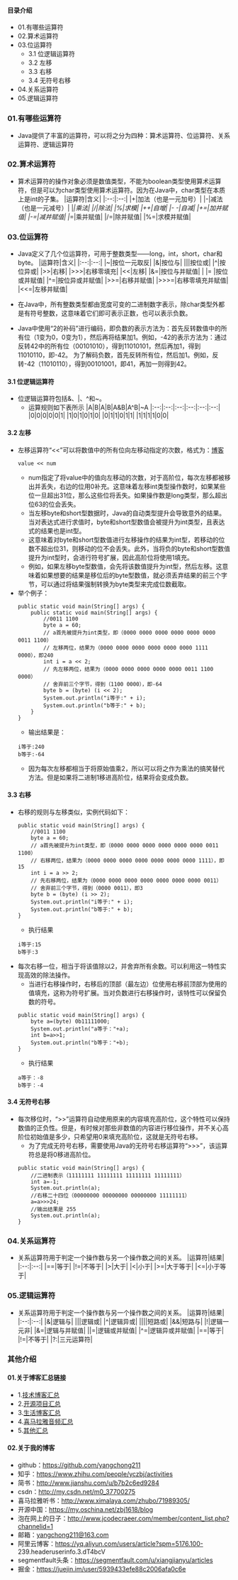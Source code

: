 #### 目录介绍
- 01.有哪些运算符
- 02.算术运算符
- 03.位运算符
    - 3.1 位逻辑运算符
    - 3.2 左移
    - 3.3 右移
    - 3.4 无符号右移
- 04.关系运算符
- 05.逻辑运算符



### 01.有哪些运算符
- Java提供了丰富的运算符，可以将之分为四种：算术运算符、位运算符、关系运算符、逻辑运算符



### 02.算术运算符
- 算术运算符的操作对象必须是数值类型，不能为boolean类型使用算术运算符，但是可以为char类型使用算术运算符。因为在Java中，char类型在本质上是int的子集。
    |运算符|含义|
    |:--:|:--:|
    |+|加法（也是一元加号）|
    |-|减法（也是一元减号）|
    |*|乘法|
    |/|除法|
    |%|求模|
    |++|自增|
    |\- -|自减|
    |+=|加并赋值|
    |-=|减并赋值|
    |*=|乘并赋值|
    |/=|除并赋值|
    |%=|求模并赋值|



### 03.位运算符
- Java定义了几个位运算符，可用于整数类型——long，int，short，char和byte。
    |运算符|含义|
    |:--:|:--:|
    |~|按位一元取反|
    |&|按位与|
    |&#124;|按位或|
    |^|按位异或|
    |\>>|右移|
    |\>>>|右移零填充|
    |<<|左移|
    |&=|按位与并赋值|
    | &#124;= |按位或并赋值|
    |^=|按位异或并赋值|
    |\>>=|右移并赋值|
    |\>>>=|右移零填充并赋值|
    |<<=|左移并赋值|

- 在Java中，所有整数类型都由宽度可变的二进制数字表示，除char类型外都是有符号整数，这意味着它们即可表示正数，也可以表示负数。
- Java中使用“2的补码”进行编码，即负数的表示方法为：首先反转数值中的所有位（1变为0，0变为1），然后再将结果加1。例如，-42的表示方法为：通过反转42中的所有位（00101010），得到11010101，然后再加1，得到11010110，即-42。
为了解码负数，首先反转所有位，然后加1。例如，反转-42（11010110），得到00101001，即41，再加一则得到42。




#### 3.1 位逻辑运算符
- 位逻辑运算符包括&、|、^和~。
    - 运算规则如下表所示
    |A|B|A&#124;B|A&B|A^B|~A
    |:--:|:--:|:--:|:--:|:--:|:--:|
    |0|0|0|0|0|1|
    |1|0|1|0|1|0|
    |0|1|1|0|1|1|
    |1|1|1|1|0|0|




#### 3.2 左移
- 左移运算符“<<”可以将数值中的所有位向左移动指定的次数，格式为：[博客](https://github.com/yangchong211/YCBlogs)
    ```
    value << num
    ```
    - num指定了将value中的值向左移动的次数，对于高阶位，每次左移都被移出并丢失，右边的位用0补充。这意味着左移int类型操作数时，如果某些位一旦超出31位，那么这些位将丢失。如果操作数是long类型，那么超出位63的位会丢失。
    - 当左移byte和short型数据时，Java的自动类型提升会导致意外的结果。当对表达式进行求值时，byte和short型数值会被提升为int类型，且表达式的结果也是int型。
    - 这意味着对byte和short型数值进行左移操作的结果为int型，若移动的位数不超出位31，则移动的位不会丢失。此外，当将负的byte和short型数值提升为int型时，会进行符号扩展，因此高阶位将使用1填充。
    - 例如，如果左移byte型数值，会先将该数值提升为int型，然后左移。这意味着如果想要的结果是移位后的byte型数值，就必须丢弃结果的前三个字节，可以通过将结果强制转换为byte类型来完成位数截取。
- 举个例子：
    ```
    public static void main(String[] args) {
    	public static void main(String[] args) {
    		//0011 1100
    		byte a = 60;
    		// a首先被提升为int类型，即（0000 0000 0000 0000 0000 0000 0011 1100）
    		// 左移两位，结果为（0000 0000 0000 0000 0000 0000 1111 0000），即240
    		int i = a << 2;
    		// 先左移两位，结果为（0000 0000 0000 0000 0000 0011 1100 0000）
    		// 舍弃前三个字节，得到（1100 0000），即-64
    		byte b = (byte) (i << 2);
    		System.out.println("i等于:" + i);
    		System.out.println("b等于:" + b);
    	}
    }
    ```
    - 输出结果是：
    ```
    i等于:240
    b等于:-64
    ```
    - 因为每次左移都相当于将原始值乘2，所以可以将之作为乘法的搞笑替代方法。但是如果将二进制1移进高阶位，结果将会变成负数。



#### 3.3 右移
- 右移的规则与左移类似，实例代码如下：
    ```
    public static void main(String[] args) {
    	//0011 1100
    	byte a = 60;  
    	// a首先被提升为int类型，即（0000 0000 0000 0000 0000 0000 0011 1100）
    	// 右移两位，结果为（0000 0000 0000 0000 0000 0000 0000 1111），即15
    	int i = a >> 2;
    	// 先右移两位，结果为（0000 0000 0000 0000 0000 0000 0000 0011）
    	// 舍弃前三个字节，得到（0000 0011），即3
    	byte b = (byte) (i >> 2);
    	System.out.println("i等于:" + i);
    	System.out.println("b等于:" + b);
    }
    ```
    - 执行结果
    ```
    i等于:15
    b等于:3
    ```
- 每次右移一位，相当于将该值除以2，并舍弃所有余数。可以利用这一特性实现高效的除法操作。
    - 当进行右移操作时，右移后的顶部（最左边）位使用右移前顶部为使用的值填充，这称为符号扩展。当对负数进行右移操作时，该特性可以保留负数的符号。
    ```
    public static void main(String[] args) {
    	byte a=(byte) 0b11111000;
    	System.out.println("a等于："+a);
    	int b=a>>1;
    	System.out.println("b等于："+b);
    }
    ```
    - 执行结果
    ```
    a等于：-8
    b等于：-4
    ```



#### 3.4 无符号右移
- 每次移位时，“>>”运算符自动使用原来的内容填充高阶位，这个特性可以保持数值的正负性。但是，有时候对那些非数值的内容进行移位操作，并不关心高阶位初始值是多少，只希望用0来填充高阶位，这就是无符号右移。
    - 为了完成无符号右移，需要使用Java的无符号右移运算符“>>>”，该运算符总是将0移进高阶位。
    ```
    public static void main(String[] args) {
    	//二进制表示（11111111 11111111 11111111 11111111）
    	int a=-1;
    	System.out.println(a);
    	//右移二十四位（00000000 00000000 00000000 11111111）
    	a=a>>>24;
    	//输出结果是 255
    	System.out.println(a); 
    }
    ```



### 04.关系运算符
- 关系运算符用于判定一个操作数与另一个操作数之间的关系。
    |运算符|结果|
    |:--:|:--:|
    |==|等于|
    |!=|不等于|
    |>|大于|
    |<|小于|
    |\>=|大于等于|
    |<=|小于等于|




### 05.逻辑运算符
- 关系运算符用于判定一个操作数与另一个操作数之间的关系。
    |运算符|结果|
    |:--:|:--:|
    |&|逻辑与|
    |&#124;|逻辑或|
    |^|逻辑异或|
    |&#124;&#124;|短路或|
    |&&|短路与|
    |!|逻辑一元非|
    |&=|逻辑与并赋值|
    |&#124;=|逻辑或并赋值|
    |^=|逻辑异或并赋值|
    |==|等于|
    |!=|不等于|
    |?:|三元运算符|






### 其他介绍
#### 01.关于博客汇总链接
- 1.[技术博客汇总](https://www.jianshu.com/p/614cb839182c)
- 2.[开源项目汇总](https://blog.csdn.net/m0_37700275/article/details/80863574)
- 3.[生活博客汇总](https://blog.csdn.net/m0_37700275/article/details/79832978)
- 4.[喜马拉雅音频汇总](https://www.jianshu.com/p/f665de16d1eb)
- 5.[其他汇总](https://www.jianshu.com/p/53017c3fc75d)



#### 02.关于我的博客
- github：https://github.com/yangchong211
- 知乎：https://www.zhihu.com/people/yczbj/activities
- 简书：http://www.jianshu.com/u/b7b2c6ed9284
- csdn：http://my.csdn.net/m0_37700275
- 喜马拉雅听书：http://www.ximalaya.com/zhubo/71989305/
- 开源中国：https://my.oschina.net/zbj1618/blog
- 泡在网上的日子：http://www.jcodecraeer.com/member/content_list.php?channelid=1
- 邮箱：yangchong211@163.com
- 阿里云博客：https://yq.aliyun.com/users/article?spm=5176.100- 239.headeruserinfo.3.dT4bcV
- segmentfault头条：https://segmentfault.com/u/xiangjianyu/articles
- 掘金：https://juejin.im/user/5939433efe88c2006afa0c6e














